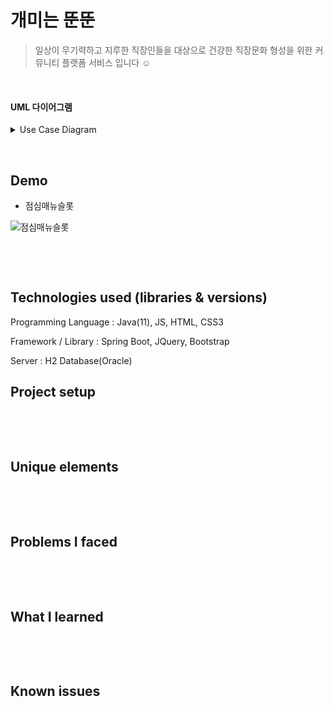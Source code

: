 # 개미는 뚠뚠

> 일상이 무기력하고 지루한 직장인들을 대상으로 건강한 직장문화 형성을 위한 커뮤니티 플랫폼 서비스 입니다 ☺️

<br>

#### UML 다이어그램
<details>
<summary>Use Case Diagram</summary>
<div markdown="1">       
<img width="900" alt="image" src="https://user-images.githubusercontent.com/86641773/148582686-7a7b830d-a50b-4a3c-9b99-747c0c015283.png">
</div>
</details>

​

## Demo

* 점심매뉴슬롯

![점심매뉴슬롯](https://user-images.githubusercontent.com/86641773/149075887-9c678785-91aa-402f-a21d-278714095d6b.gif)

<!-- gifs 나 live demo 혹은 비디오, 하다못해 스크린샷 이미지라도 넣어두는 게 좋다. 

live demo는 깃헙페이지가 있다면 넣어둘 것.

리쿠르터나 하이어링 매니져가 봤을 때 한번에 어떤 프로젝트인지 시각적으로 먼저 볼 수 있도록. -->

​

​

## Technologies used (libraries & versions)
Programming Language : Java(11), JS, HTML, CSS3

Framework / Library : Spring Boot, JQuery, Bootstrap

Server : H2 Database(Oracle)
​

## Project setup
<!-- 
앱에 따라 뭘 설치하고 어떻게 해야 작동되는지 설명해야 할 땐 순서를 알기 쉽게 설명해주기. -->

​

​

## Unique elements

<!-- 내가 이걸 이렇게 써봤더니 이렇게 되더라 -->

​

​

## Problems I faced

<!-- 만들면서 힘들었던 부분, 잘 안되서 고생했던 부분을 쓰고 그걸 어떻게 고쳤는지? 혹은 못 고쳤더라고 어떻게 고쳐보려고 노력했는지 설명
 -->
​

​

## What I learned

<!-- 나는 아직까지는 온라인 수업들 들으며 따라 만들고 거기에 조금 내 스타일에 맞게 수정해보는 정도니까 problems를 나열하는 것 보다는 뭘 배웠는지 나열하면 좋을 것 같아서 대신 이부분을 꼭 넣으려고 한다. -->

​

​

## Known issues

<!-- problems의 연장선상이겠지만, 만들면서 못 고쳐서 아직 문제인 부분을 나열. -->

